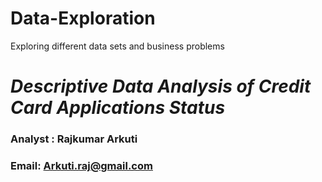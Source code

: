 # Data-Exploration
Exploring different data sets and business problems
# *Descriptive Data Analysis of Credit Card Applications Status*

### Analyst : Rajkumar Arkuti                                                                                   
### Email: Arkuti.raj@gmail.com
